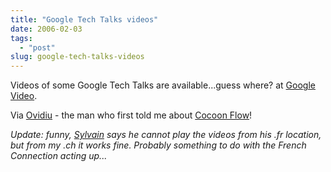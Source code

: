 ```yaml
---
title: "Google Tech Talks videos"
date: 2006-02-03
tags: 
  - "post"
slug: google-tech-talks-videos
---
```


Videos of some Google Tech Talks are available...guess where? at [Google Video](http://video.google.com/videosearch?q=Google+techtalks).

Via [Ovidiu](http://www.webweavertech.com/ovidiu/weblog/archives/000442.html) - the man who first told me about [Cocoon Flow](http://cocoon.apache.org/2.1/userdocs/flow/index.html)!

_Update: funny, [Sylvain](http://bluxte.net/blog/2006-02/03-27-18.html) says he cannot play the videos from his .fr location, but from my .ch it works fine. Probably something to do with the French Connection acting up..._
